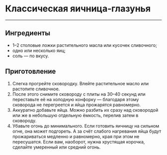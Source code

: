 [//]: # ( Создать локальный репозиторий )
[//]: # ( Добавить файл md с осмысленным содержанием.Например, рецепт какого-то блюда или инструкцию как починить компьютер...)
[//]: # ( Сделать 7-10 коммитов с разными шагами,приложить архив с папкой .git )

# Классическая яичница‑глазунья
---
## Ингредиенты
+ 1–2 столовые ложки растительного масла или кусочек сливочного;
+ одно или несколько яиц;
+ соль — по вкусу.

## Приготовление
1. Слегка прогрейте сковородку. Влейте растительное масло или растопите сливочное.
2. После этого снимите сковороду с плиты на 30–40 секунд или переставьте её на холодную конфорку — благодаря этому сковорода не перегреется и яйца прожарятся равномерно.
3. Аккуратно добавьте яйца. Можно разбить их сразу над сковородой или же в небольшую отдельную ёмкость, перелив затем в сковороду.
4. Убавьте огонь до минимального. Если готовить яичницу на сильном огне, она может подгореть. А за счёт слабого нагревания яйца будут прожариваться медленно и равномерно, края при этом не пересушатся. Если вам, наоборот, нужна хрустящая корочка, сделайте умеренный или средний огонь.